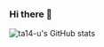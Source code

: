 ### Hi there 👋


![ta14-u's GitHub stats](https://github-readme-stats.vercel.app/api?username=ta14-u&show_icons=true)
